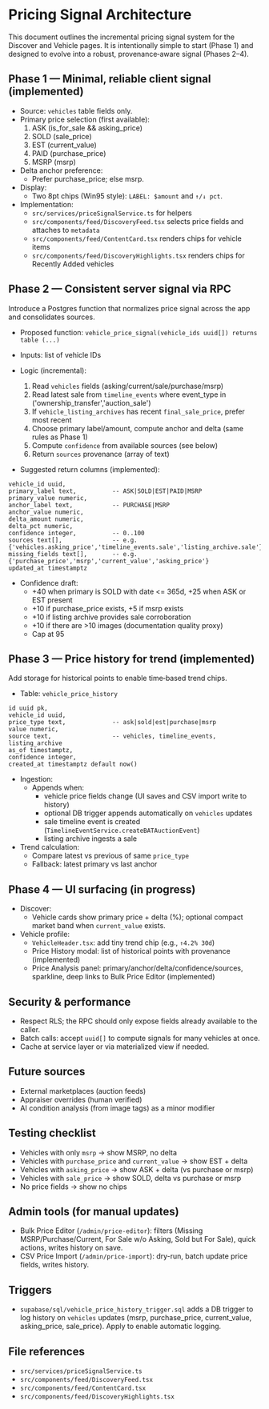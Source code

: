 # Pricing Signal Architecture

This document outlines the incremental pricing signal system for the Discover and Vehicle pages. It is intentionally simple to start (Phase 1) and designed to evolve into a robust, provenance‑aware signal (Phases 2–4).

## Phase 1 — Minimal, reliable client signal (implemented)

- Source: `vehicles` table fields only.
- Primary price selection (first available):
  1. ASK (is_for_sale && asking_price)
  2. SOLD (sale_price)
  3. EST (current_value)
  4. PAID (purchase_price)
  5. MSRP (msrp)
- Delta anchor preference:
  - Prefer purchase_price; else msrp.
- Display:
  - Two 8pt chips (Win95 style): `LABEL: $amount` and `↑/↓ pct`.
- Implementation:
  - `src/services/priceSignalService.ts` for helpers
  - `src/components/feed/DiscoveryFeed.tsx` selects price fields and attaches to `metadata`
  - `src/components/feed/ContentCard.tsx` renders chips for vehicle items
  - `src/components/feed/DiscoveryHighlights.tsx` renders chips for Recently Added vehicles

## Phase 2 — Consistent server signal via RPC

Introduce a Postgres function that normalizes price signal across the app and consolidates sources.

- Proposed function: `vehicle_price_signal(vehicle_ids uuid[]) returns table (...)`
- Inputs: list of vehicle IDs
- Logic (incremental):
  1. Read `vehicles` fields (asking/current/sale/purchase/msrp)
  2. Read latest sale from `timeline_events` where event_type in ('ownership_transfer','auction_sale')
  3. If `vehicle_listing_archives` has recent `final_sale_price`, prefer most recent
  4. Choose primary label/amount, compute anchor and delta (same rules as Phase 1)
  5. Compute `confidence` from available sources (see below)
  6. Return `sources` provenance (array of text)

- Suggested return columns (implemented):
```
vehicle_id uuid,
primary_label text,          -- ASK|SOLD|EST|PAID|MSRP
primary_value numeric,
anchor_label text,           -- PURCHASE|MSRP
anchor_value numeric,
delta_amount numeric,
delta_pct numeric,
confidence integer,          -- 0..100
sources text[],              -- e.g. {'vehicles.asking_price','timeline_events.sale','listing_archive.sale'}
missing_fields text[],       -- e.g. {'purchase_price','msrp','current_value','asking_price'}
updated_at timestamptz
```

- Confidence draft:
  - +40 when primary is SOLD with date <= 365d, +25 when ASK or EST present
  - +10 if purchase_price exists, +5 if msrp exists
  - +10 if listing archive provides sale corroboration
  - +10 if there are >10 images (documentation quality proxy)
  - Cap at 95

## Phase 3 — Price history for trend (implemented)

Add storage for historical points to enable time‑based trend chips.

- Table: `vehicle_price_history`
```
id uuid pk,
vehicle_id uuid,
price_type text,             -- ask|sold|est|purchase|msrp
value numeric,
source text,                 -- vehicles, timeline_events, listing_archive
as_of timestamptz,
confidence integer,
created_at timestamptz default now()
```
- Ingestion:
  - Appends when:
    - vehicle price fields change (UI saves and CSV import write to history)
    - optional DB trigger appends automatically on `vehicles` updates
    - sale timeline event is created (`TimelineEventService.createBATAuctionEvent`)
    - listing archive ingests a sale
- Trend calculation:
  - Compare latest vs previous of same `price_type`
  - Fallback: latest primary vs last anchor

## Phase 4 — UI surfacing (in progress)

- Discover:
  - Vehicle cards show primary price + delta (%); optional compact market band when `current_value` exists.
- Vehicle profile:
  - `VehicleHeader.tsx`: add tiny trend chip (e.g., `↑4.2% 30d`)
  - Price History modal: list of historical points with provenance (implemented)
  - Price Analysis panel: primary/anchor/delta/confidence/sources, sparkline, deep links to Bulk Price Editor (implemented)

## Security & performance

- Respect RLS; the RPC should only expose fields already available to the caller.
- Batch calls: accept `uuid[]` to compute signals for many vehicles at once.
- Cache at service layer or via materialized view if needed.

## Future sources

- External marketplaces (auction feeds)
- Appraiser overrides (human verified)
- AI condition analysis (from image tags) as a minor modifier

## Testing checklist

- Vehicles with only `msrp` → show MSRP, no delta
- Vehicles with `purchase_price` and `current_value` → show EST + delta
- Vehicles with `asking_price` → show ASK + delta (vs purchase or msrp)
- Vehicles with `sale_price` → show SOLD, delta vs purchase or msrp
- No price fields → show no chips

## Admin tools (for manual updates)

- Bulk Price Editor (`/admin/price-editor`): filters (Missing MSRP/Purchase/Current, For Sale w/o Asking, Sold but For Sale), quick actions, writes history on save.
- CSV Price Import (`/admin/price-import`): dry-run, batch update price fields, writes history.

## Triggers

- `supabase/sql/vehicle_price_history_trigger.sql` adds a DB trigger to log history on `vehicles` updates (msrp, purchase_price, current_value, asking_price, sale_price). Apply to enable automatic logging.

## File references

- `src/services/priceSignalService.ts`
- `src/components/feed/DiscoveryFeed.tsx`
- `src/components/feed/ContentCard.tsx`
- `src/components/feed/DiscoveryHighlights.tsx`
